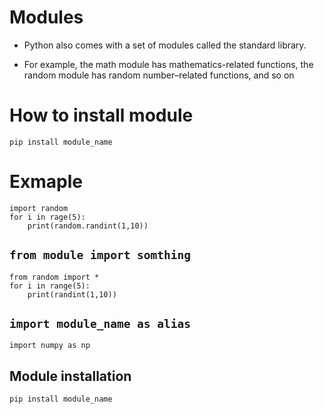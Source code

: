 # Modules

- Python also comes with a set of modules called the standard library. 

-  For example, the math module has mathematics-related functions, the random module has random number–related functions, and so on

# How to install module

`pip install module_name`

# Exmaple
```
import random
for i in rage(5):
	print(random.randint(1,10))
```

## `from module import somthing`

```
from random import *
for i in range(5):
	print(randint(1,10))
```

## `import module_name as alias`

`import numpy as np`

## Module installation

`pip install module_name`

